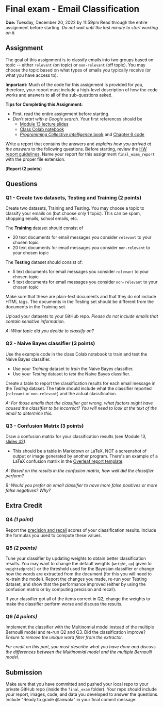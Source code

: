 # Final exam - Email Classification
**Due:** Tuesday, December 20, 2022 by 11:59pm
Read through the entire assignment before starting.  *Do not wait until the last minute to start working on it.* 

## Assignment

The goal of this assignment is to classify emails into two groups based on topic -- either `relevant` (on topic) or `non-relevant` (off topic). You may choose the topic based on what types of emails you typically receive (or what you have access to).
 
**Important:** Much of the code for this assignment is provided for you, therefore, your report must include a high-level description of how the code works and answers to all of the sub-questions asked.

**Tips for Completing this Assignment:**
* First, read the entire assignment before starting.
* *Don't start with a Google search.*  Your first references should be
    * [Module 13 lecture slides](https://docs.google.com/presentation/d/1j7qEgPjPtf7_5iwMDvdbKXdRHSdYzVUW/edit#slide=id.p1)
    * [Class Colab notebook](https://github.com/anwala/teaching-web-science/blob/main/fall-2022/week-13/data_440_03_f22_mod_13_pci_ch_06.ipynb)
    * [*Programming Collective Intelligence* book](https://go.oreilly.com/old-dominion-university/library/view/programming-collective-intelligence/9780596529321/) and [Chapter 6 code](https://github.com/arthur-e/Programming-Collective-Intelligence/tree/master/chapter6)

Write a report that contains the answers and *explains how you arrived at the answers* to the following questions. Before starting, review the [HW report guidelines](https://github.com/anwala/teaching-web-science/blob/main/fall-2022/homework/hw0/reports.md).  Name your report for this assignment `final_exam_report` with the proper file extension.

(**Report (2 points**)

## Questions

### Q1 - Create two datasets, Testing and Training (2 points)

Create two datasets, Training and Testing. You may choose a topic to classify your emails on (but choose only 1 topic). This can be spam, shopping emails, school emails, etc. 

The **Training** dataset should consist of
* 20 text documents for email messages you consider `relevant` to your chosen topic
* 20 text documents for email messages you consider `non-relevant` to your chosen topic

The **Testing** dataset should consist of:
* 5 text documents for email messages you consider `relevant` to your chosen topic
* 5 text documents for email messages you consider `non-relevant` to your chosen topic

Make sure that these are plain-text documents and that they do not include HTML tags.  The documents in the Testing set should be different from the documents in the Training set.

Upload your datasets to your GitHub repo. *Please do not include emails that contain sensitive information.*

*A: What topic did you decide to classify on?*

### Q2 - Naive Bayes classifier (3 points)

Use the example code in the class Colab notebook to train and test the Naive Bayes classifier.  
* Use your *Training* dataset to *train* the Naive Bayes classifier.  
* Use your *Testing* dataset to *test* the Naive Bayes classifier.

Create a table to report the classification results for each email message in the *Testing* dataset.  The table should include what the classifier reported (`relevant` or `non-relevant`) and the actual classification.

*A: For those emails that the classifier got wrong, what factors might have caused the classifier to be incorrect?  You will need to look at the text of the email to determine this.*

### Q3 - Confusion Matrix (3 points)

Draw a confusion matrix for your classification results (see Module 13, [slides 42](https://docs.google.com/presentation/d/1j7qEgPjPtf7_5iwMDvdbKXdRHSdYzVUW/edit#slide=id.p42)).  
* This should be a table in Markdown or LaTeX, NOT a screenshot of output or image generated by another program.  There's an example of a LaTeX confusion matrix in the [Overleaf report template](https://www.overleaf.com/read/tzvqcjvjtgdx).

*A: Based on the results in the confusion matrix, how well did the classifier perform?*  

*B: Would you prefer an email classifier to have more false positives or more false negatives?  Why?*

## Extra Credit

### Q4 *(1 point)* 

Report the [precision and recall](https://developers.google.com/machine-learning/crash-course/classification/precision-and-recall) scores of your classification results.  Include the formulas you used to compute these values.

### Q5 *(2 points)* 

Tune your classifier by updating weights to obtain better classification results. You may want to change the default weights (`weight`, `ap`) given to `weightedprob()` or the threshold used for the Bayesian classifier or change how the words are extracted from the document (for this you will need to re-train the model).  Report the changes you made, re-run your Testing dataset, and show that the performance improved (either by using the confusion matrix or by computing precision and recall).

If your classifier got all of the items correct in Q2, change the weights to make the classifier perform worse and discuss the results.

### Q6 *(4 points)* 

Implement the classifier with the Multinomial model instead of the multiple Bernoulli model and re-run Q2 and Q3.  Did the classification improve? *Ensure to remove the unique word filter from the extractor.*

*For credit on this part, you must describe what you have done and discuss the differences between the Multinomial model and the multiple Bernoulli model.*

## Submission

Make sure that you have committed and pushed your local repo to your private GitHub repo (inside the `final_exam` folder).  Your repo should include your report, images, code, and data you developed to answer the questions. Include "Ready to grade @anwala" in your final commit message. 